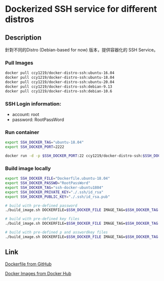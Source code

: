 # Dockerized SSH service for different distros

## Description

針對不同的Distro (Debian-based for now) 版本，提供容器化的 SSH Service。 

### Pull Images

```bash
docker pull ccy1219/docker-distro-ssh:ubuntu-16.04
docker pull ccy1219/docker-distro-ssh:ubuntu-18.04
docker pull ccy1219/docker-distro-ssh:ubuntu-20.04
docker pull ccy1219/docker-distro-ssh:debian-9.13
docker pull ccy1219/docker-distro-ssh:debian-10.6
```

### SSH Login information:
- account: root
- password: RootPassWord

###  Run container
```bash
export SSH_DOCKER_TAG="ubuntu-18.04"
export SSH_DOCKER_PORT=2222

docker run -d -p $SSH_DOCKER_PORT:22 ccy1219/docker-distro-ssh:$SSH_DOCKER_TAG
```

###  Build image locally
```bash
export SSH_DOCKER_FILE="Dockerfile.ubuntu-18.04"
export SSH_DOCKER_PASSWD="RootPassWord"
export SSH_DOCKER_TAG="ssh-docker-ubuntu1804"
export SSH_DOCKER_PRIVATE_KEY="./.ssh/id_rsa"
export SSH_DOCKER_PUBLIC_KEY="./.ssh/id_rsa.pub"

# build with pre-defined password
./build_image.sh DOCKERFILE=$SSH_DOCKER_FILE IMAGE_TAG=$SSH_DOCKER_TAG ARG_PASSWD=$SSH_LOGIN_PASSWD

# build with pre-defined key files
./build_image.sh DOCKERFILE=$SSH_DOCKER_FILE IMAGE_TAG=$SSH_DOCKER_TAG ID_RSA=$SSH_DOCKER_PRIVATE_KEY ID_RSA_PUB=$SSH_DOCKER_PUBLIC_KEY

# build with pre-defined p and asswordkey files
./build_image.sh DOCKERFILE=$SSH_DOCKER_FILE IMAGE_TAG=$SSH_DOCKER_TAG ARG_PASSWD=pass123 ID_RSA=$SSH_DOCKER_PRIVATE_KEY ID_RSA_PUB=$SSH_DOCKER_PUBLIC_KEY
```

## Link

[Dockerfile from GitHub](https://github.com/ccy1219/docker-distro-ssh)

[Docker Images from Docker Hub](https://hub.docker.com/r/ccy1219/docker-distro-ssh)

